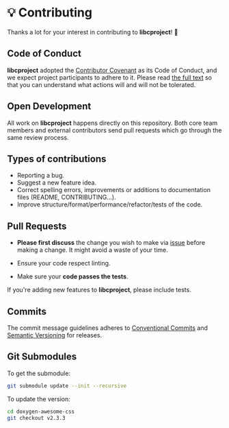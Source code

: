 # 💡 Contributing

Thanks a lot for your interest in contributing to **libcproject**! 🎉

## Code of Conduct

**libcproject** adopted the [Contributor Covenant](https://www.contributor-covenant.org/) as its Code of Conduct, and we expect project participants to adhere to it. Please read [the full text](./CODE_OF_CONDUCT.md) so that you can understand what actions will and will not be tolerated.

## Open Development

All work on **libcproject** happens directly on this repository. Both core team members and external contributors send pull requests which go through the same review process.

## Types of contributions

- Reporting a bug.
- Suggest a new feature idea.
- Correct spelling errors, improvements or additions to documentation files (README, CONTRIBUTING...).
- Improve structure/format/performance/refactor/tests of the code.

## Pull Requests

- **Please first discuss** the change you wish to make via [issue](https://github.com/theoludwig/libcproject/issues) before making a change. It might avoid a waste of your time.

- Ensure your code respect linting.

- Make sure your **code passes the tests**.

If you're adding new features to **libcproject**, please include tests.

## Commits

The commit message guidelines adheres to [Conventional Commits](https://www.conventionalcommits.org/) and [Semantic Versioning](https://semver.org/) for releases.

## Git Submodules

To get the submodule:

```sh
git submodule update --init --recursive
```

To update the version:

```sh
cd doxygen-awesome-css
git checkout v2.3.3
```
